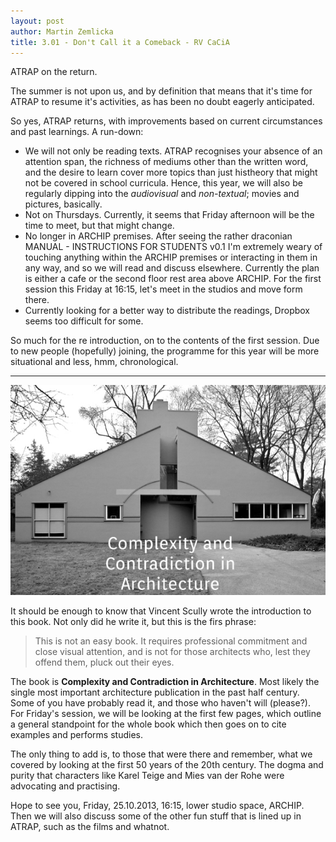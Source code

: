 ```yaml
---
layout: post
author: Martin Zemlicka
title: 3.01 - Don't Call it a Comeback - RV CaCiA
---
```


ATRAP on the return.

The summer is not upon us, and by definition that means that it's time for
ATRAP to resume it's activities, as has been no doubt eagerly anticipated.

So yes, ATRAP returns, with improvements based on current circumstances and
past learnings. A run-down:

- We will not only be reading texts. ATRAP recognises your absence of an
  attention span, the richness of mediums other than the written word, and the
  desire to learn cover more topics than just histheory that might not be
  covered in school curricula. Hence, this year, we will also be regularly
  dipping into the *audiovisual* and *non-textual*; movies and pictures,
  basically.
- Not on Thursdays. Currently, it seems that Friday afternoon will be the time
  to meet, but that might change.
- No longer in ARCHIP premises. After seeing the rather draconian MANUAL -
  INSTRUCTIONS FOR STUDENTS v0.1 I'm extremely weary of touching anything
  within the ARCHIP premises or interacting in them in any way, and so we will
  read and discuss elsewhere. Currently the plan is either a cafe or the second
  floor rest area above ARCHIP. For the first session this Friday at 16:15,
  let's meet in the studios and move form there.
- Currently looking for a better way to distribute the readings, Dropbox seems
  too difficult for some.

So much for the re introduction, on to the contents of the first session. Due
to new people (hopefully) joining, the programme for this year will be more
situational and less, hmm, chronological.

----


![](/img/13.10.21.cac.jpg)

It should be enough to know that Vincent Scully wrote the introduction to this
book. Not only did he write it, but this is the firs phrase:

> This is not an easy book. It requires professional commitment and close
> visual attention, and is not for those architects who, lest they offend them,
> pluck out their eyes.

The book is **Complexity and Contradiction in Architecture**. Most likely the
single most important architecture publication in the past half century. Some
of you have probably read it, and those who haven't will (please?). For
Friday's session, we will be looking at the first few pages, which outline a
general standpoint for the whole book which then goes on to cite examples and
performs studies.

The only thing to add is, to those that were there and remember, what we
covered by looking at the first 50 years of the 20th century. The dogma and
purity that characters like Karel Teige and Mies van der Rohe were advocating
and practising.

Hope to see you, Friday, 25.10.2013, 16:15, lower studio space, ARCHIP. Then we
will also discuss some of the other fun stuff that is lined up in ATRAP, such
as the films and whatnot.
